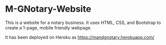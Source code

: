 # M-GNotary-Website
This is a website for a notary business. It uses HTML, CSS, and Bootstrap to create a 1-page, mobile friendly webpage.

It has been deployed on Heroku as https://mandgnotary.herokuapp.com/
